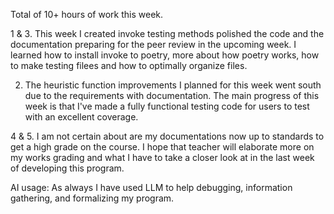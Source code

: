 Total of 10+ hours of work this week.

1 & 3. This week I created invoke testing methods polished the code and the documentation preparing for the peer review in the upcoming week. I learned how to install invoke to poetry, more about how poetry works, how to make testing filees and how to optimally organize files.

2. The heuristic function improvements I planned for this week went south due to the requirements with documentation. The main progress of this week is that I've made a fully functional testing code for users to test with an excellent coverage.

4 & 5. I am not certain about are my documentations now up to standards to get a high grade on the course. I hope that teacher will elaborate more on my works grading and what I have to take a closer look at in the last week of developing this program.

AI usage:
As always I have used LLM to help debugging, information gathering, and formalizing my program.
